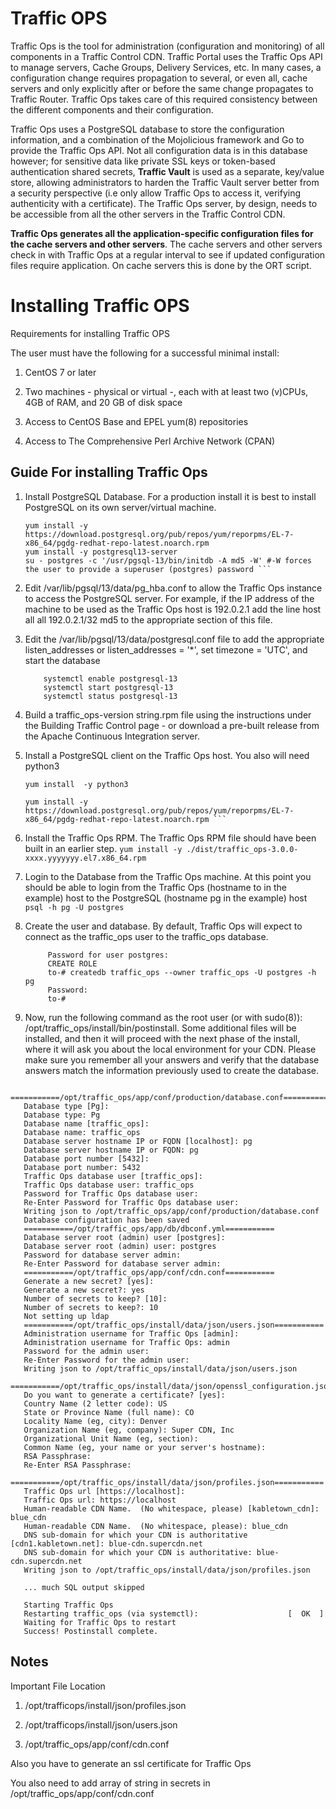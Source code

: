 # Traffic OPS
Traffic Ops is the tool for administration (configuration and monitoring) of all components in a Traffic Control CDN. Traffic Portal uses the Traffic Ops API to manage servers, Cache Groups, Delivery Services, etc. In many cases, a configuration change requires propagation to several, or even all, cache servers and only explicitly after or before the same change propagates to Traffic Router. Traffic Ops takes care of this required consistency between the different components and their configuration.

Traffic Ops uses a PostgreSQL database to store the configuration information, and a combination of the Mojolicious framework and Go to provide the Traffic Ops API. Not all configuration data is in this database however; for sensitive data like private SSL keys or token-based authentication shared secrets, **Traffic Vault** is used as a separate, key/value store, allowing administrators to harden the Traffic Vault server better from a security perspective (i.e only allow Traffic Ops to access it, verifying authenticity with a certificate). The Traffic Ops server, by design, needs to be accessible from all the other servers in the Traffic Control CDN.

**Traffic Ops generates all the application-specific configuration files for the cache servers and other servers**. The cache servers and other servers check in with Traffic Ops at a regular interval to see if updated configuration files require application. On cache servers this is done by the ORT script.


# Installing Traffic OPS

Requirements for installing Traffic OPS

The user must have the following for a successful minimal install:

1. CentOS 7 or later

2. Two machines - physical or virtual -, each with at least two (v)CPUs, 4GB of RAM, and 20 GB of disk space

3. Access to CentOS Base and EPEL yum(8) repositories

4. Access to The Comprehensive Perl Archive Network (CPAN)


## Guide For installing Traffic Ops

1. Install PostgreSQL Database. For a production install it is best to install PostgreSQL on its own server/virtual machine.
   ``` yum update -y
   yum install -y https://download.postgresql.org/pub/repos/yum/reporpms/EL-7-x86_64/pgdg-redhat-repo-latest.noarch.rpm
   yum install -y postgresql13-server
   su - postgres -c '/usr/pgsql-13/bin/initdb -A md5 -W' #-W forces the user to provide a superuser (postgres) password ```

2. Edit /var/lib/pgsql/13/data/pg_hba.conf to allow the Traffic Ops instance to access the PostgreSQL server. For example, if the IP address of the machine to be used as the Traffic Ops host is 192.0.2.1 add the line host  all   all     192.0.2.1/32 md5 to the appropriate section of this file.

3. Edit the /var/lib/pgsql/13/data/postgresql.conf file to add the appropriate listen_addresses or listen_addresses = '*', set timezone = 'UTC', and start the database
    ``` 
        systemctl enable postgresql-13
        systemctl start postgresql-13
        systemctl status postgresql-13 
    ```

4. Build a traffic_ops-version string.rpm file using the instructions under the Building Traffic Control page - or download a pre-built release from the Apache Continuous Integration server.

5. Install a PostgreSQL client on the Traffic Ops host. You also will need python3
    ```
   yum install  -y python3

   yum install -y https://download.postgresql.org/pub/repos/yum/reporpms/EL-7-x86_64/pgdg-redhat-repo-latest.noarch.rpm ```

6. Install the Traffic Ops RPM. The Traffic Ops RPM file should have been built in an earlier step.
    ``` yum install -y ./dist/traffic_ops-3.0.0-xxxx.yyyyyyy.el7.x86_64.rpm ```

7. Login to the Database from the Traffic Ops machine. At this point you should be able to login from the Traffic Ops (hostname to in the example) host to the PostgreSQL (hostname pg in the example) host
   ```  psql -h pg -U postgres ```

8. Create the user and database. By default, Traffic Ops will expect to connect as the traffic_ops user to the traffic_ops database.
   ```to-# psql -U postgres -h pg -c "CREATE USER traffic_ops WITH ENCRYPTED PASSWORD 'tcr0cks';"
        Password for user postgres:
        CREATE ROLE
        to-# createdb traffic_ops --owner traffic_ops -U postgres -h pg
        Password:
        to-#
    ```

9.  Now, run the following command as the root user (or with sudo(8)): /opt/traffic_ops/install/bin/postinstall. Some additional files will be installed, and then it will proceed with the next phase of the install, where it will ask you about the local environment for your CDN. Please make sure you remember all your answers and verify that the database answers match the information previously used to create the database.
 ```to-# /opt/traffic_ops/install/bin/postinstall
    ===========/opt/traffic_ops/app/conf/production/database.conf===========
    Database type [Pg]:
    Database type: Pg
    Database name [traffic_ops]:
    Database name: traffic_ops
    Database server hostname IP or FQDN [localhost]: pg
    Database server hostname IP or FQDN: pg
    Database port number [5432]:
    Database port number: 5432
    Traffic Ops database user [traffic_ops]:
    Traffic Ops database user: traffic_ops
    Password for Traffic Ops database user:
    Re-Enter Password for Traffic Ops database user:
    Writing json to /opt/traffic_ops/app/conf/production/database.conf
    Database configuration has been saved
    ===========/opt/traffic_ops/app/db/dbconf.yml===========
    Database server root (admin) user [postgres]:
    Database server root (admin) user: postgres
    Password for database server admin:
    Re-Enter Password for database server admin:
    ===========/opt/traffic_ops/app/conf/cdn.conf===========
    Generate a new secret? [yes]:
    Generate a new secret?: yes
    Number of secrets to keep? [10]:
    Number of secrets to keep?: 10
    Not setting up ldap
    ===========/opt/traffic_ops/install/data/json/users.json===========
    Administration username for Traffic Ops [admin]:
    Administration username for Traffic Ops: admin
    Password for the admin user:
    Re-Enter Password for the admin user:
    Writing json to /opt/traffic_ops/install/data/json/users.json
    ===========/opt/traffic_ops/install/data/json/openssl_configuration.json===========
    Do you want to generate a certificate? [yes]:
    Country Name (2 letter code): US
    State or Province Name (full name): CO
    Locality Name (eg, city): Denver
    Organization Name (eg, company): Super CDN, Inc
    Organizational Unit Name (eg, section):
    Common Name (eg, your name or your server's hostname):
    RSA Passphrase:
    Re-Enter RSA Passphrase:
    ===========/opt/traffic_ops/install/data/json/profiles.json===========
    Traffic Ops url [https://localhost]:
    Traffic Ops url: https://localhost
    Human-readable CDN Name.  (No whitespace, please) [kabletown_cdn]: blue_cdn
    Human-readable CDN Name.  (No whitespace, please): blue_cdn
    DNS sub-domain for which your CDN is authoritative [cdn1.kabletown.net]: blue-cdn.supercdn.net
    DNS sub-domain for which your CDN is authoritative: blue-cdn.supercdn.net
    Writing json to /opt/traffic_ops/install/data/json/profiles.json

    ... much SQL output skipped

    Starting Traffic Ops
    Restarting traffic_ops (via systemctl):                    [  OK  ]
    Waiting for Traffic Ops to restart
    Success! Postinstall complete.

```



## Notes 
Important File Location

1. /opt/trafficops/install/json/profiles.json

2. /opt/trafficops/install/json/users.json
   
3. /opt/traffic_ops/app/conf/cdn.conf

Also you have to generate an ssl certificate for  Traffic Ops

You also need to add array of string in secrets in /opt/traffic_ops/app/conf/cdn.conf

